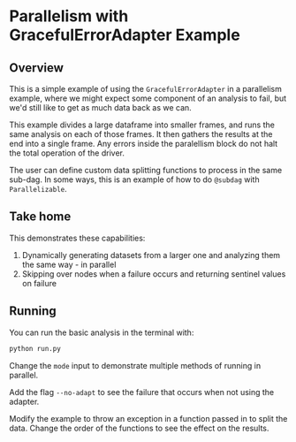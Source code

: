 # Parallelism with GracefulErrorAdapter Example

## Overview

This is a simple example of using the `GracefulErrorAdapter` in a parallelism example, where we might expect some component of an analysis to fail, but we'd still like to get as much data back as we can.

This example divides a large dataframe into smaller frames, and runs the same analysis on each of those frames. It then gathers the results at the end into a single frame. Any errors inside the paralellism block do not halt the total operation of the driver.

The user can define custom data splitting functions to process in the same sub-dag. In some ways, this is an example of how to do `@subdag` with `Parallelizable`.

## Take home

This demonstrates these capabilities:

1. Dynamically generating datasets from a larger one and analyzing them the same way - in parallel
2. Skipping over nodes when a failure occurs and returning sentinel values on failure


## Running

You can run the basic analysis in the terminal with:

```bash
python run.py
```

Change the `mode` input to demonstrate multiple methods of running in parallel.

Add the flag `--no-adapt` to see the failure that occurs when not using the adapter.

Modify the example to throw an exception in a function passed in to split the data. Change the order of the functions to see the effect on the results.
